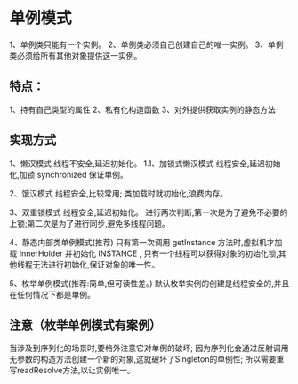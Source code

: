 # 单例模式
1、单例类只能有一个实例。
2、单例类必须自己创建自己的唯一实例。
3、单例类必须给所有其他对象提供这一实例。


## 特点：
1、持有自己类型的属性
2、私有化构造函数
3、对外提供获取实例的静态方法


## 实现方式
1、懒汉模式
    线程不安全,延迟初始化。
1.1、加锁式懒汉模式
    线程安全,延迟初始化,加锁 synchronized 保证单例。
    
2、饿汉模式
    线程安全,比较常用;
    类加载时就初始化,浪费内存。
    
3、双重锁模式
    线程安全,延迟初始化。
    进行两次判断,第一次是为了避免不必要的上锁;第二次是为了进行同步,避免多线程问题。

4、静态内部类单例模式(推荐)
    只有第一次调用 getInstance 方法时,虚拟机才加载 InnerHolder 并初始化 INSTANCE ,
    只有一个线程可以获得对象的初始化锁,其他线程无法进行初始化,保证对象的唯一性。

5、枚举单例模式(推荐:简单,但可读性差。)
    默认枚举实例的创建是线程安全的,并且在任何情况下都是单例。
    

## 注意（枚举单例模式有案例）
当涉及到序列化的场景时,要格外注意它对单例的破坏;
因为序列化会通过反射调用无参数的构造方法创建一个新的对象,这就破坏了Singleton的单例性;
所以需要重写readResolve方法,以让实例唯一。
